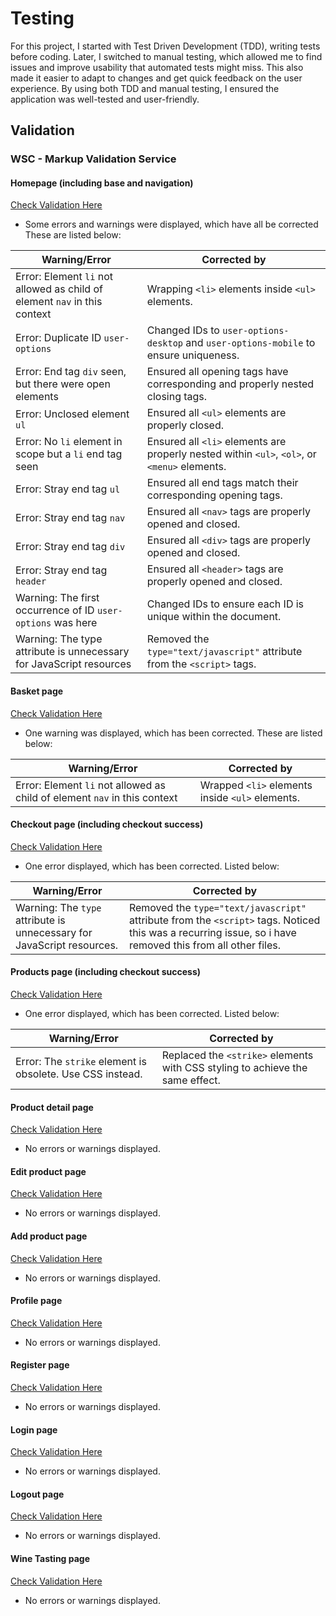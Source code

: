 # Testing

For this project, I started with Test Driven Development (TDD), writing tests before coding. Later, I switched to manual testing, which allowed me to find issues and improve usability that automated tests might miss. This also made it easier to adapt to changes and get quick feedback on the user experience. By using both TDD and manual testing, I ensured the application was well-tested and user-friendly.

## Validation

### WSC - Markup Validation Service

#### Homepage (including base and navigation)

[Check Validation Here](https://validator.w3.org/nu/?doc=https%3A%2F%2Fgrapes-of-passion-37a9373e50d5.herokuapp.com%2F)<br>

-   Some errors and warnings were displayed, which have all be corrected These are listed below:

| Warning/Error                                                             | Corrected by                                                                                 |
| ------------------------------------------------------------------------- | -------------------------------------------------------------------------------------------- |
| Error: Element `li` not allowed as child of element `nav` in this context | Wrapping `<li>` elements inside `<ul>` elements.                                             |
| Error: Duplicate ID `user-options`                                        | Changed IDs to `user-options-desktop` and `user-options-mobile` to ensure uniqueness.        |
| Error: End tag `div` seen, but there were open elements                   | Ensured all opening tags have corresponding and properly nested closing tags.                |
| Error: Unclosed element `ul`                                              | Ensured all `<ul>` elements are properly closed.                                             |
| Error: No `li` element in scope but a `li` end tag seen                   | Ensured all `<li>` elements are properly nested within `<ul>`, `<ol>`, or `<menu>` elements. |
| Error: Stray end tag `ul`                                                 | Ensured all end tags match their corresponding opening tags.                                 |
| Error: Stray end tag `nav`                                                | Ensured all `<nav>` tags are properly opened and closed.                                     |
| Error: Stray end tag `div`                                                | Ensured all `<div>` tags are properly opened and closed.                                     |
| Error: Stray end tag `header`                                             | Ensured all `<header>` tags are properly opened and closed.                                  |
| Warning: The first occurrence of ID `user-options` was here               | Changed IDs to ensure each ID is unique within the document.                                 |
| Warning: The type attribute is unnecessary for JavaScript resources       | Removed the `type="text/javascript"` attribute from the `<script>` tags.                     |

#### Basket page

[Check Validation Here](https://validator.w3.org/nu/?doc=https%3A%2F%2Fgrapes-of-passion-37a9373e50d5.herokuapp.com%2Fbasket%2F)

-   One warning was displayed, which has been corrected. These are listed below:

| Warning/Error                                                             | Corrected by                                    |
| ------------------------------------------------------------------------- | ----------------------------------------------- |
| Error: Element `li` not allowed as child of element `nav` in this context | Wrapped `<li>` elements inside `<ul>` elements. |

#### Checkout page (including checkout success)

[Check Validation Here](https://validator.w3.org/nu/?doc=https%3A%2F%2Fgrapes-of-passion-37a9373e50d5.herokuapp.com%2Fcheckout%2F)

-   One error displayed, which has been corrected. Listed below:

| Warning/Error                                                          | Corrected by                                                                                                                                              |
| ---------------------------------------------------------------------- | --------------------------------------------------------------------------------------------------------------------------------------------------------- |
| Warning: The `type` attribute is unnecessary for JavaScript resources. | Removed the `type="text/javascript"` attribute from the `<script>` tags. Noticed this was a recurring issue, so i have removed this from all other files. |

#### Products page (including checkout success)

[Check Validation Here](https://validator.w3.org/nu/?doc=https%3A%2F%2Fgrapes-of-passion-37a9373e50d5.herokuapp.com%2Fproducts%2F)

-   One error displayed, which has been corrected. Listed below:

| Warning/Error                                             | Corrected by                                                                  |
| --------------------------------------------------------- | ----------------------------------------------------------------------------- |
| Error: The `strike` element is obsolete. Use CSS instead. | Replaced the `<strike>` elements with CSS styling to achieve the same effect. |

#### Product detail page

[Check Validation Here](https://validator.w3.org/nu/?doc=https%3A%2F%2Fgrapes-of-passion-37a9373e50d5.herokuapp.com%2Fproducts%2F2%2F)<br>

-   No errors or warnings displayed.

#### Edit product page

[Check Validation Here](https://validator.w3.org/nu/?doc=https%3A%2F%2Fgrapes-of-passion-37a9373e50d5.herokuapp.com%2Fproducts%2Fedit%2F5%2F)

-   No errors or warnings displayed.

#### Add product page

[Check Validation Here](https://validator.w3.org/nu/?doc=https%3A%2F%2Fgrapes-of-passion-37a9373e50d5.herokuapp.com%2Fproducts%2Fadd%2F)

-   No errors or warnings displayed.

#### Profile page

[Check Validation Here](https://validator.w3.org/nu/?doc=https%3A%2F%2Fgrapes-of-passion-37a9373e50d5.herokuapp.com%2Fprofile%2F)

-   No errors or warnings displayed.

#### Register page

[Check Validation Here](https://validator.w3.org/nu/?doc=https%3A%2F%2Fgrapes-of-passion-37a9373e50d5.herokuapp.com%2Faccounts%2Fsignup%2F)

-   No errors or warnings displayed.

#### Login page

[Check Validation Here](https://validator.w3.org/nu/?doc=https%3A%2F%2Fgrapes-of-passion-37a9373e50d5.herokuapp.com%2Faccounts%2Flogin%2F)

-   No errors or warnings displayed.

#### Logout page

[Check Validation Here](https://validator.w3.org/nu/?doc=https%3A%2F%2Fgrapes-of-passion-37a9373e50d5.herokuapp.com%2Faccounts%2Flogout%2F)

-   No errors or warnings displayed.

#### Wine Tasting page

[Check Validation Here](https://validator.w3.org/nu/?doc=https%3A%2F%2Fgrapes-of-passion-37a9373e50d5.herokuapp.com%2Fwine_tasting%2F)

-   No errors or warnings displayed.
